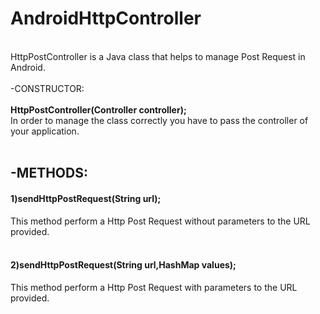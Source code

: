 # AndroidHttpController
<br>
HttpPostController is a Java class that helps to manage Post Request in Android.
<br>
<br>
-CONSTRUCTOR:
<br><br>
  <b>HttpPostController(Controller controller);</b><br>
    In order to manage the class correctly you have to pass the controller of your application.<br><br>
<h2>-METHODS:</h2>
  <h4>1)sendHttpPostRequest(String url);</h4>
       This method perform a Http Post Request without parameters to the URL provided.<br><br>
  <h4>2)sendHttpPostRequest(String url,HashMap<String,String> values);</h4>
       This method perform a Http Post Request with parameters to the URL provided.<br>
       
